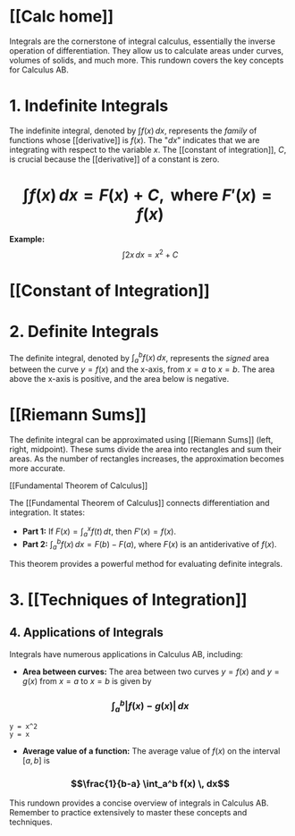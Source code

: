# [[Calc home]]
Integrals are the cornerstone of integral calculus, essentially the inverse operation of differentiation.  They allow us to calculate areas under curves, volumes of solids, and much more.  This rundown covers the key concepts for Calculus AB.

# 1. Indefinite Integrals

The indefinite integral, denoted by $\int f(x) \, dx$, represents the *family* of functions whose [[derivative]] is $f(x)$.  The "$dx$" indicates that we are integrating with respect to the variable $x$.  The [[constant of integration]], $C$, is crucial because the [[derivative]] of a constant is zero.

# $$\int f(x) \, dx = F(x) + C, \text{ where } F'(x) = f(x)$$

**Example:** $$\int 2x \, dx = x^2 + C$$

# [[Constant of Integration]]
# 2. Definite Integrals

The definite integral, denoted by $\int_a^b f(x) \, dx$, represents the *signed* area between the curve $y = f(x)$ and the x-axis, from $x = a$ to $x = b$.  The area above the x-axis is positive, and the area below is negative.

# [[Riemann Sums]]

The definite integral can be approximated using [[Riemann Sums]] (left, right, midpoint).  These sums divide the area into rectangles and sum their areas.  As the number of rectangles increases, the approximation becomes more accurate.

[[Fundamental Theorem of Calculus]]

The [[Fundamental Theorem of Calculus]] connects differentiation and integration.  It states:

* **Part 1:** If $F(x) = \int_a^x f(t) \, dt$, then $F'(x) = f(x)$.
* **Part 2:** $\int_a^b f(x) \, dx = F(b) - F(a)$, where $F(x)$ is an antiderivative of $f(x)$.

This theorem provides a powerful method for evaluating definite integrals.


# 3. [[Techniques of Integration]]

## 4. Applications of Integrals

Integrals have numerous applications in Calculus AB, including:

* **Area between curves:**  The area between two curves $y = f(x)$ and $y = g(x)$ from $x = a$ to $x = b$ is given by 
### $$\int_a^b |f(x) - g(x)| \, dx$$

```desmos-graph
y = x^2
y = x
```

* **Average value of a function:** The average value of $f(x)$ on the interval $[a, b]$ is 
### $$\frac{1}{b-a} \int_a^b f(x) \, dx$$
This rundown provides a concise overview of integrals in Calculus AB.  Remember to practice extensively to master these concepts and techniques.
